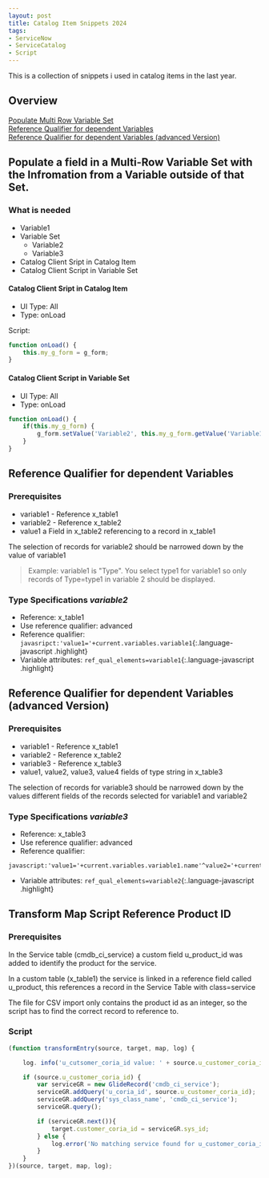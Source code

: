 ```yaml
---
layout: post
title: Catalog Item Snippets 2024
tags:
- ServiceNow
- ServiceCatalog
- Script
---
```


This is a collection of snippets i used in catalog items in the last year.

## Overview
[Populate Multi Row Variable Set](#populate-a-field-in-a-multi-row-variable-set-with-the-infromation-from-a-variable-outside-of-that-set)   
[Reference Qualifier for dependent Variables](#reference-qualifier-for-dependent-variables)  
[Reference Qualifier for dependent Variables (advanced Version)](#reference-qualifier-for-dependent-variables-advanced-version)  

## Populate a field in a Multi-Row Variable Set with the Infromation from a Variable outside of that Set.

### What is needed

* Variable1
* Variable Set
    * Variable2
    * Variable3
* Catalog Client Sript in Catalog Item
* Catalog Client Script in Variable Set

#### Catalog Client Sript in Catalog Item

* UI Type: All
* Type: onLoad

Script:

```javascript
function onLoad() {
    this.my_g_form = g_form;
}
```

#### Catalog Client Script in Variable Set

* UI Type: All
* Type: onLoad

```javascript
function onLoad() {
    if(this.my_g_form) {
        g_form.setValue('Variable2', this.my_g_form.getValue('Variable1'))
    }
}
```

## Reference Qualifier for dependent Variables

### Prerequisites

* variable1 - Reference x_table1
* variable2 - Reference x_table2
* value1 a Field in x_table2 referencing to a record in x_table1

The selection of records for variable2 should be narrowed down by the value of variable1
> Example: variable1 is "Type". You select type1 for variable1 so only records of Type=type1 in variable 2 should be displayed.

### Type Specifications *variable2*

* Reference: x_table1
* Use reference qualifier: advanced
* Reference qualifier: `javasripct:'value1='+current.variables.variable1`{:.language-javascript .highlight}
* Variable attributes: `ref_qual_elements=variable1`{:.language-javascript .highlight}

## Reference Qualifier for dependent Variables (advanced Version)

### Prerequisites

* variable1 - Reference x_table1
* variable2 - Reference x_table2
* variable3 - Reference x_table3
* value1, value2, value3, value4 fields of type string in x_table3

The selection of records for variable3 should be narrowed down by the values different fields of the records selected for variable1 and variable2


### Type Specifications *variable3*

* Reference: x_table3
* Use reference qualifier: advanced
* Reference qualifier: 
```javasripct
javascript:'value1='+current.variables.variable1.name'^value2='+current.variables.variable1.id'^value3='+current.variables.variable2.version'^value4='+current.variables.variable1.name
```
* Variable attributes: `ref_qual_elements=variable2`{:.language-javascript .highlight}

## Transform Map Script Reference Product ID

### Prerequisites

In the Service table (cmdb_ci_service) a custom field u_product_id was added to identify the product for the service.  

In a custom table (x_table1) the service is linked in a reference field called u_product, this references a record in the Service Table with class=service

The file for CSV import only contains the product id as an integer, so the script has to find the correct record to reference to.

### Script

```javascript
(function transformEntry(source, target, map, log) {

    log. info('u_cutsomer_coria_id value: ' + source.u_customer_coria_id);

    if (source.u_customer_coria_id) {
        var serviceGR = new GlideRecord('cmdb_ci_service');
        serviceGR.addQuery('u_coria_id', source.u_customer_coria_id);
        serviceGR.addQuery('sys_class_name', 'cmdb_ci_service');
        serviceGR.query();

        if (serviceGR.next()){
            target.customer_coria_id = serviceGR.sys_id;
        } else {
            log.error('No matching service found for u_customer_coria_id: ' + source.u_customer_coria_id)
        }
    }
})(source, target, map, log);
```
